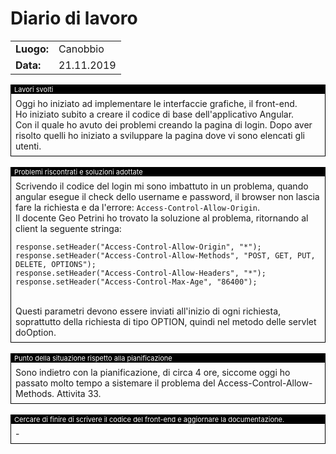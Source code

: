 # Diario di lavoro

<table>
    <tr><td><b>Luogo:</b></td><td>Canobbio</td></tr>
    <tr><td><b>Data:</b></td><td>21.11.2019</td></tr>
</table>

<div style="border: 1px solid black;">
    <div style="background-color:black;color:white;font-size:11px;padding-left:5px">
        Lavori svolti
    </div>
    <div style="padding: 7px">
        Oggi ho iniziato ad implementare le interfaccie grafiche, il front-end. <br>
        Ho iniziato subito a creare il codice di base dell'applicativo Angular. <br>
        Con il quale ho avuto dei problemi creando la pagina di login. Dopo aver 
        risolto quelli ho iniziato a sviluppare la pagina dove vi sono elencati gli
        utenti.
    </div>
</div>

<br>

<div style="border: 1px solid black;">
    <div style="background-color:black;color:white;font-size:11px;padding-left:5px">
        Problemi riscontrati e soluzioni adottate
    </div>
    <div style="padding: 7px">
        Scrivendo il codice del login mi sono imbattuto in un problema, quando angular esegue
        il check dello username e password, il browser non lascia fare la richiesta e da l'errore:
        <code>Access-Control-Allow-Origin</code>.<br>
        Il docente Geo Petrini ho trovato la soluzione al problema, ritornando al client la seguente stringa:
        <pre><code>response.setHeader("Access-Control-Allow-Origin", "*");
response.setHeader("Access-Control-Allow-Methods", "POST, GET, PUT, DELETE, OPTIONS");
response.setHeader("Access-Control-Allow-Headers", "*");
response.setHeader("Access-Control-Max-Age", "86400");</code></pre><br>
        Questi parametri devono essere inviati all'inizio di ogni richiesta, soprattutto della richiesta di tipo OPTION, quindi nel metodo delle servlet doOption.
    </div>
</div>

<br>

<div style="border: 1px solid black;">
    <div style="background-color:black;color:white;font-size:11px;padding-left:5px">
        Punto della situazione rispetto alla pianificazione
    </div>
    <div style="padding: 7px">
        Sono indietro con la pianificazione, di circa 4 ore, siccome oggi ho passato molto tempo a sistemare il
        problema del Access-Control-Allow-Methods. Attivita 33.
    </div>
</div>

<br>

<div style="border: 1px solid black;">
    <div style="background-color:black;color:white;font-size:11px;padding-left:5px">
        Cercare di finire di scrivere il codice del front-end e aggiornare la documentazione.
    </div>
    <div style="padding: 7px">
        -
    </div>
</div>
